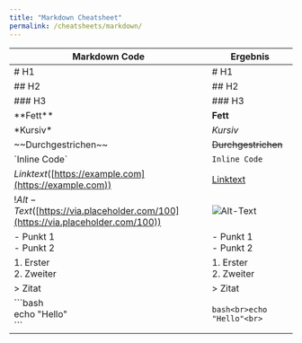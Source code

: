 ```yaml
---
title: "Markdown Cheatsheet"
permalink: /cheatsheets/markdown/
---
```

| Markdown Code                                                                   | Ergebnis                                     |
| ------------------------------------------------------------------------------- | -------------------------------------------- |
| # H1                                                                            | # H1                                         |
| ## H2                                                                           | ## H2                                        |
| ### H3                                                                          | ### H3                                       |
| \*\*Fett\*\*                                                                    | **Fett**                                     |
| \*Kursiv\*                                                                      | *Kursiv*                                     |
| \~\~Durchgestrichen\~\~                                                         | ~~Durchgestrichen~~                          |
| \`Inline Code\`                                                                 | `Inline Code`                                |
| $Linktext$([https://example.com](https://example.com))                          | [Linktext](https://example.com)              |
| !$Alt-Text$([https://via.placeholder.com/100](https://via.placeholder.com/100)) | ![Alt-Text](https://via.placeholder.com/100) |
| - Punkt 1 <br> - Punkt 2                                                        | - Punkt 1 <br>- Punkt 2                      |
| 1. Erster <br> 2. Zweiter                                                       | 1. Erster <br>2. Zweiter                     |
| > Zitat                                                                         | > Zitat                                      |
| \`\`\`bash <br>echo "Hello" <br>\`\`\`                                          | `bash<br>echo "Hello"<br>`                   |

